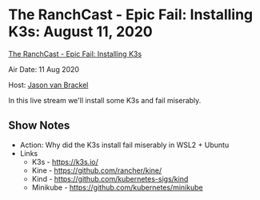 # The RanchCast - Epic Fail: Installing K3s: August 11, 2020

[The RanchCast - Epic Fail: Installing K3s](https://youtu.be/tw48o2EdlOY)

Air Date: 11 Aug 2020

Host: [Jason van Brackel](twitter.com/jasonvanbrackel)

In this live stream we'll install some K3s and fail miserably.

## Show Notes
- Action: Why did the K3s install fail miserably in WSL2 + Ubuntu
- Links
  - K3s - https://k3s.io/
  - Kine - https://github.com/rancher/kine/
  - Kind - https://github.com/kubernetes-sigs/kind
  - Minikube - https://github.com/kubernetes/minikube
